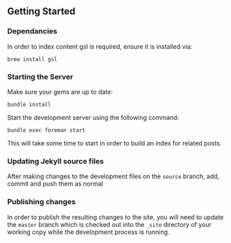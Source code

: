 ## Getting Started

### Dependancies

In order to index content gsl is required, ensure it is installed via:

```
brew install gsl
```

### Starting the Server

Make sure your gems are up to date:

```
bundle install
```

Start the development server using the following command:

```
bundle exec foreman start
```

This will take some time to start in order to build an index for related posts.

### Updating Jekyll source files

After making changes to the development files on the `source` branch, add, commit and push them as normal

### Publishing changes

In order to publish the resulting changes to the site, you will need to update the `master` branch which is checked out into the `_site` directory of your working copy while the development process is running.
